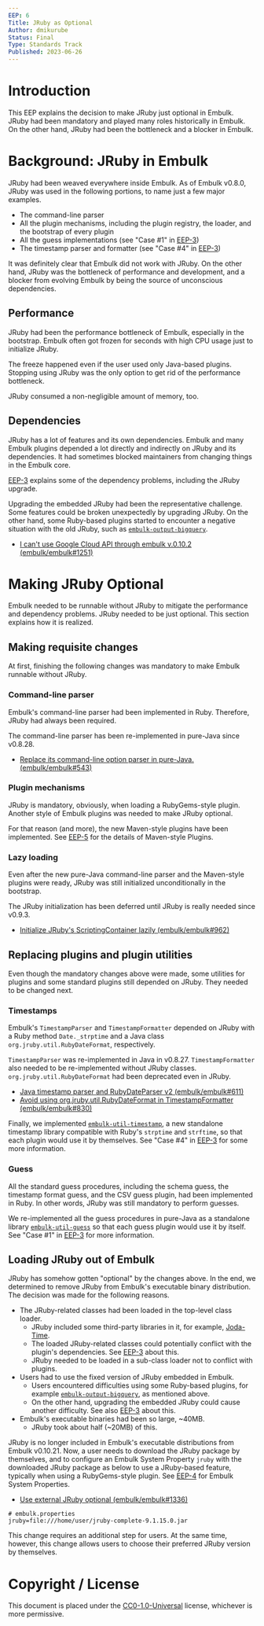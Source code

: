 ```yaml
---
EEP: 6
Title: JRuby as Optional
Author: dmikurube
Status: Final
Type: Standards Track
Published: 2023-06-26
---
```


Introduction
=============

This EEP explains the decision to make JRuby just optional in Embulk. JRuby had been mandatory and played many roles historically in Embulk. On the other hand, JRuby had been the bottleneck and a blocker in Embulk.

Background: JRuby in Embulk
============================

JRuby had been weaved everywhere inside Embulk. As of Embulk v0.8.0, JRuby was used in the following portions, to name just a few major examples.

* The command-line parser
* All the plugin mechanisms, including the plugin registry, the loader, and the bootstrap of every plugin
* All the guess implementations (see "Case #1" in [EEP-3](./eep-0003.md))
* The timestamp parser and formatter (see "Case #4" in [EEP-3](./eep-0003.md))

It was definitely clear that Embulk did not work with JRuby. On the other hand, JRuby was the bottleneck of performance and development, and a blocker from evolving Embulk by being the source of unconscious dependencies.

Performance
------------

JRuby had been the performance bottleneck of Embulk, especially in the bootstrap. Embulk often got frozen for seconds with high CPU usage just to initialize JRuby.

The freeze happened even if the user used only Java-based plugins. Stopping using JRuby was the only option to get rid of the performance bottleneck.

JRuby consumed a non-negligible amount of memory, too.

Dependencies
-------------

JRuby has a lot of features and its own dependencies. Embulk and many Embulk plugins depended a lot directly and indirectly on JRuby and its dependencies. It had sometimes blocked maintainers from changing things in the Embulk core.

[EEP-3](./eep-0003.md) explains some of the dependency problems, including the JRuby upgrade.

Upgrading the embedded JRuby had been the representative challenge. Some features could be broken unexpectedly by upgrading JRuby. On the other hand, some Ruby-based plugins started to encounter a negative situation with the old JRuby, such as [`embulk-output-bigquery`](https://rubygems.org/gems/embulk-output-bigquery).

* [I can't use Google Cloud API through embulk v.0.10.2 (embulk/embulk#1251)](https://github.com/embulk/embulk/issues/1251)

Making JRuby Optional
======================

Embulk needed to be runnable without JRuby to mitigate the performance and dependency problems. JRuby needed to be just optional. This section explains how it is realized.

Making requisite changes
-------------------------

At first, finishing the following changes was mandatory to make Embulk runnable without JRuby.

### Command-line parser

Embulk's command-line parser had been implemented in Ruby. Therefore, JRuby had always been required.

The command-line parser has been re-implemented in pure-Java since v0.8.28.

* [Replace its command-line option parser in pure-Java. (embulk/embulk#543)](https://github.com/embulk/embulk/pull/543)

### Plugin mechanisms

JRuby is mandatory, obviously, when loading a RubyGems-style plugin. Another style of Embulk plugins was needed to make JRuby optional.

For that reason (and more), the new Maven-style plugins have been implemented. See [EEP-5](./eep-0005.md) for the details of Maven-style Plugins.

### Lazy loading

Even after the new pure-Java command-line parser and the Maven-style plugins were ready, JRuby was still initialized unconditionally in the bootstrap.

The JRuby initialization has been deferred until JRuby is really needed since v0.9.3.

* [Initialize JRuby's ScriptingContainer lazily (embulk/embulk#962)](https://github.com/embulk/embulk/pull/962)

Replacing plugins and plugin utilities
---------------------------------------

Even though the mandatory changes above were made, some utilities for plugins and some standard plugins still depended on JRuby. They needed to be changed next.

### Timestamps

Embulk's `TimestampParser` and `TimestampFormatter` depended on JRuby with a Ruby method `Date._strptime` and a Java class `org.jruby.util.RubyDateFormat`, respectively.

`TimestampParser` was re-implemented in Java in v0.8.27. `TimestampFormatter` also needed to be re-implemented without JRuby classes. `org.jruby.util.RubyDateFormat` had been deprecated even in JRuby.

* [Java timestamp parser and RubyDateParser v2 (embulk/embulk#611)](https://github.com/embulk/embulk/pull/611)
* [Avoid using org.jruby.util.RubyDateFormat in TimestampFormatter (embulk/embulk#830)](https://github.com/embulk/embulk/issues/830)

Finally, we implemented [`embulk-util-timestamp`](https://github.com/embulk/embulk-util-timestamp), a new standalone timestamp library compatible with Ruby's `strptime` and `strftime`, so that each plugin would use it by themselves. See "Case #4" in [EEP-3](./eep-0003.md) for some more information.

### Guess

All the standard guess procedures, including the schema guess, the timestamp format guess, and the CSV guess plugin, had been implemented in Ruby. In other words, JRuby was still mandatory to perform guesses.

We re-implemented all the guess procedures in pure-Java as a standalone library [`embulk-util-guess`](https://github.com/embulk/embulk-util-guess) so that each guess plugin would use it by itself. See "Case #1" in [EEP-3](./eep-0003.md) for more information.

Loading JRuby out of Embulk
----------------------------

JRuby has somehow gotten "optional" by the changes above. In the end, we determined to remove JRuby from Embulk's executable binary distribution. The decision was made for the following reasons.

* The JRuby-related classes had been loaded in the top-level class loader.
    * JRuby included some third-party libraries in it, for example, [Joda-Time](https://www.joda.org/joda-time/).
    * The loaded JRuby-related classes could potentially conflict with the plugin's dependencies. See [EEP-3](./eep-0003.md) about this.
    * JRuby needed to be loaded in a sub-class loader not to conflict with plugins.
* Users had to use the fixed version of JRuby embedded in Embulk.
    * Users encountered difficulties using some Ruby-based plugins, for example [`embulk-output-bigquery`](https://rubygems.org/gems/embulk-output-bigquery), as mentioned above.
    * On the other hand, upgrading the embedded JRuby could cause another difficulty. See also [EEP-3](./eep-0003.md) about this.
* Embulk's executable binaries had been so large, ~40MB.
    * JRuby took about half (~20MB) of this.

JRuby is no longer included in Embulk's executable distributions from Embulk v0.10.21. Now, a user needs to download the JRuby package by themselves, and to configure an Embulk System Property `jruby` with the downloaded JRuby package as below to use a JRuby-based feature, typically when using a RubyGems-style plugin. See [EEP-4](./eep-0004.md) for Embulk System Properties.

* [Use external JRuby optional (embulk/embulk#1336)](https://github.com/embulk/embulk/pull/1336)

```
# embulk.properties
jruby=file:///home/user/jruby-complete-9.1.15.0.jar
```

This change requires an additional step for users. At the same time, however, this change allows users to choose their preferred JRuby version by themselves.

Copyright / License
====================

This document is placed under the [CC0-1.0-Universal](https://creativecommons.org/publicdomain/zero/1.0/deed.en) license, whichever is more permissive.

